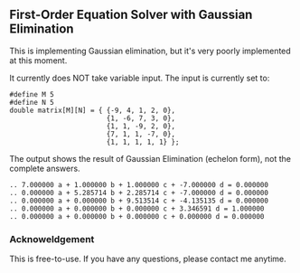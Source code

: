 ## First-Order Equation Solver with Gaussian Elimination

This is implementing Gaussian elimination, but it's very poorly implemented at this moment.

It currently does NOT take variable input. The input is currently set to:

```objc
#define M 5
#define N 5
double matrix[M][N] = { {-9, 4, 1, 2, 0},
                        {1, -6, 7, 3, 0},
                        {1, 1, -9, 2, 0},
                        {7, 1, 1, -7, 0},
                        {1, 1, 1, 1, 1} };
```

The output shows the result of Gaussian Elimination (echelon form), not the complete answers.

```
.. 7.000000 a + 1.000000 b + 1.000000 c + -7.000000 d = 0.000000
.. 0.000000 a + 5.285714 b + 2.285714 c + -7.000000 d = 0.000000
.. 0.000000 a + 0.000000 b + 9.513514 c + -4.135135 d = 0.000000
.. 0.000000 a + 0.000000 b + 0.000000 c + 3.346591 d = 1.000000
.. 0.000000 a + 0.000000 b + 0.000000 c + 0.000000 d = 0.000000
```

### Acknoweldgement

This is free-to-use. If you have any questions, please contact me anytime.
